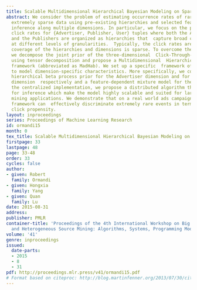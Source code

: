 ```yaml
---
title: Scalable Multidimensional Hierarchical Bayesian Modeling on Spark
abstract: We consider the problem of estimating occurrence rates of rare events for
  extremely sparse data using pre-existing hierarchies and selected features to perform
  inference along multiple dimensions. In particular, we focus on the problem of estimating
  click rates for {Advertiser, Publisher, User} tuples where both the Advertisers
  and the Publishers are organized as hierarchies that  capture broad contextual information
  at different levels of granularities.  Typically, the click rates are low and the
  coverage of the hierarchies and dimensions is sparse. To overcome these difficulties,
  we decompose the joint prior of the three-dimensional  Click-Through-Rate (CTR)
  using tensor decomposition and propose a Multidimensional  Hierarchical Bayesian
  framework (abbreviated as MadHab). We set up a specific  framework of each dimension
  to model dimension-specific characteristics. More specifically, we consider the
  hierarchical beta process prior for the Advertiser dimension and for the Publisher
  dimension  respectively and a feature-dependent mixture model for the User dimension.  Besides
  the centralized implementation, we propose a distributed algorithm through Spark
  for inference which make the model highly scalable and suited for large scale data
  mining applications. We demonstrate that on a real world ads campaign platform our
  framework can  effectively discriminate extremely rare events in terms of their
  click propensity.
layout: inproceedings
series: Proceedings of Machine Learning Research
id: ormandi15
month: 0
tex_title: Scalable Multidimensional Hierarchical Bayesian Modeling on Spark
firstpage: 33
lastpage: 48
page: 33-48
order: 33
cycles: false
author:
- given: Robert
  family: Ormandi
- given: Hongxia
  family: Yang
- given: Quan
  family: Lu
date: 2015-08-31
address: 
publisher: PMLR
container-title: 'Proceedings of the 4th International Workshop on Big Data, Streams
  and Heterogeneous Source Mining: Algorithms, Systems, Programming Models and Applications'
volume: '41'
genre: inproceedings
issued:
  date-parts:
  - 2015
  - 8
  - 31
pdf: http://proceedings.mlr.press/v41/ormandi15.pdf
# Format based on citeproc: http://blog.martinfenner.org/2013/07/30/citeproc-yaml-for-bibliographies/
---
```

